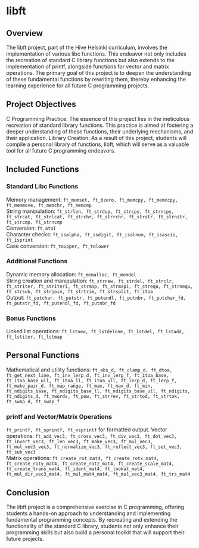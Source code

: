 # libft

## Overview

The libft project, part of the Hive Helsinki curriculum, involves the implementation of various libc functions. This endeavor not only includes the recreation of standard C library functions but also extends to the implementation of printf, alongside functions for vector and matrix operations. The primary goal of this project is to deepen the understanding of these fundamental functions by rewriting them, thereby enhancing the learning experience for all future C programming projects.

## Project Objectives

C Programming Practice: The essence of this project lies in the meticulous recreation of standard library functions. This practice is aimed at fostering a deeper understanding of these functions, their underlying mechanisms, and their application.
Library Creation: As a result of this project, students will compile a personal library of functions, libft, which will serve as a valuable tool for all future C programming endeavors.

## Included Functions

### Standard Libc Functions

Memory management: `ft_memset, ft_bzero, ft_memcpy, ft_memccpy, ft_memmove, ft_memchr, ft_memcmp`  
String manipulation: `ft_strlen, ft_strdup, ft_strcpy, ft_strncpy, ft_strcat, ft_strlcat, ft_strchr, ft_strrchr, ft_strstr, ft_strnstr, ft_strcmp, ft_strncmp`  
Conversion: `ft_atoi`  
Character checks: `ft_isalpha, ft_isdigit, ft_isalnum, ft_isascii, ft_isprint`  
Case conversion: `ft_toupper, ft_tolower`  

### Additional Functions

Dynamic memory allocation: `ft_memalloc, ft_memdel`  
String creation and manipulation: `ft_strnew, ft_strdel, ft_strclr, ft_striter, ft_striteri, ft_strmap, ft_strmapi, ft_strequ, ft_strnequ, ft_strsub, ft_strjoin, ft_strtrim, ft_strsplit, ft_itoa`  
Output: `ft_putchar, ft_putstr, ft_putendl, ft_putnbr, ft_putchar_fd, ft_putstr_fd, ft_putendl_fd, ft_putnbr_fd`  

### Bonus Functions

Linked list operations: `ft_lstnew, ft_lstdelone, ft_lstdel, ft_lstadd, ft_lstiter, ft_lstmap`  

## Personal Functions

Mathematical and utility functions: `ft_abs_d, ft_clamp_d, ft_dtoa, ft_get_next_line, ft_inv_lerp_d, ft_inv_lerp_f, ft_itoa_base, ft_itoa_base_ull, ft_itoa_ll, ft_itoa_ull, ft_lerp_d, ft_lerp_f, ft_make_pair_d, ft_map_range, ft_max, ft_max_d, ft_min, ft_ndigits_base, ft_ndigits_base_ll, ft_ndigits_base_ull, ft_ndigits, ft_ndigits_d, ft_nwords, ft_pow, ft_strrev, ft_strtod, ft_strtok, ft_swap_d, ft_swap_f`  

### printf and Vector/Matrix Operations

`ft_printf, ft_sprintf, ft_vsprintf` for formatted output.
Vector operations: `ft_add_vec3, ft_cross_vec3, ft_div_vec3, ft_dot_vec3, ft_invert_vec3, ft_len_vec3, ft_make_vec3, ft_mul_vec3, ft_mul_vec3_vec3, ft_normalize_vec3, ft_reflect_vec3, ft_set_vec3, ft_sub_vec3`  
Matrix operations: `ft_create_rot_mat4, ft_create_rotx_mat4, ft_create_roty_mat4, ft_create_rotz_mat4, ft_create_scale_mat4, ft_create_trans_mat4, ft_ident_mat4, ft_lookat_mat4, ft_mul_dir_vec3_mat4, ft_mul_mat4_mat4, ft_mul_vec3_mat4, ft_trs_mat4`  

## Conclusion

The libft project is a comprehensive exercise in C programming, offering students a hands-on approach to understanding and implementing fundamental programming concepts. By recreating and extending the functionality of the standard C library, students not only enhance their programming skills but also build a personal toolkit that will support their future projects.
